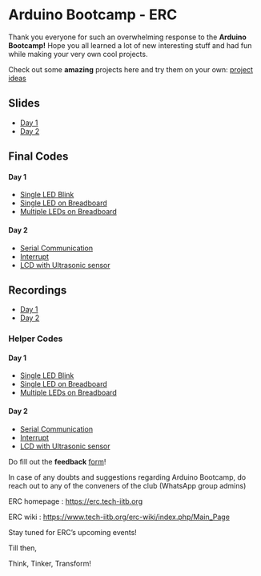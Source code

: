 # Arduino Bootcamp - ERC
Thank you everyone for such an overwhelming response to the **Arduino Bootcamp!**
Hope you all learned a lot of new interesting stuff and had fun while making your very own cool projects.

Check out some **amazing** projects here and try them on your own: [project ideas](https://docs.google.com/document/d/1K8p7n1jSgp3o492jHtbmHESs76jeD3BUkGx7sxbgEp8/edit?usp=sharing)

## Slides
- [Day 1](https://drive.google.com/file/d/1RuDArgnIjwmHom1mzwdm80VLESwUrQFj/view?usp=sharing)
- [Day 2](https://docs.google.com/presentation/d/1dlFyoDcGQL5VvBPFyClgeAkk57sVCxb0MDp4b8uInpI/edit?usp=sharing)

## Final Codes
#### Day 1
- [Single LED Blink](codes/day1/code1-singleLED.txt)
- [Single LED on Breadboard](codes/day1/code2-LEDonBreadboard.txt)
- [Multiple LEDs on Breadboard](codes/day1/code3-multipleLEDonBreadboard.txt)

#### Day 2
- [Serial Communication](codes/day2/code1-serialComm.txt)
- [Interrupt](codes/day2/code2-interrupt.txt)
- [LCD with Ultrasonic sensor](codes/day2/code3-lcd-ultrasonic.txt)



## Recordings
- [Day 1](https://drive.google.com/file/d/1XonZbVNbN_ybmcEeC9GMVkCzvp1xZlDZ/view?usp=sharing)
- [Day 2](https://drive.google.com/file/d/1XonZbVNbN_ybmcEeC9GMVkCzvp1xZlDZ/view?usp=sharing)


### Helper Codes
#### Day 1
- [Single LED Blink](helper-codes/day1/code1-singleLED-helper.txt)
- [Single LED on Breadboard](helper-codes/day1/code2-LEDonBreadboard-helper.txt)
- [Multiple LEDs on Breadboard](helper-codes/day1/code3-multipleLEDonBreadboard-helper.txt)

#### Day 2
- [Serial Communication](helper-codes/day2/code1-serialComm.txt)
- [Interrupt](helper-codes/day2/code2-interrupt.txt)
- [LCD with Ultrasonic sensor](helper-codes/day2/code3-lcd-ultrasonic.txt)




Do fill out the **feedback** [form](https://forms.gle/NyXCwnARfTUmurn17)!

In case of any doubts and suggestions regarding Arduino Bootcamp, do reach out to any of the conveners of the club (WhatsApp group admins)


ERC homepage : https://erc.tech-iitb.org

ERC wiki : https://www.tech-iitb.org/erc-wiki/index.php/Main_Page



Stay tuned for ERC’s upcoming events!

Till then, 

Think, Tinker, Transform!



